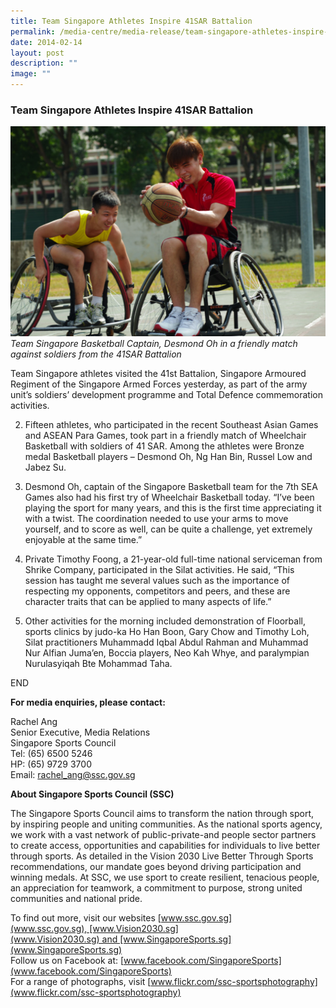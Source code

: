 ```yaml
---
title: Team Singapore Athletes Inspire 41SAR Battalion
permalink: /media-centre/media-release/team-singapore-athletes-inspire-41sar-battalion/
date: 2014-02-14
layout: post
description: ""
image: ""
---
```

### **Team Singapore Athletes Inspire 41SAR Battalion**
![1 TEAM SINGAPORE with 41SAR 1350x900](/images/Media%20Centre/Media%20Release/2014/February/1%20TEAM%20SINGAPORE%20with%2041SAR%201350x900.jpeg)
_Team Singapore Basketball Captain, Desmond Oh in a friendly match against soldiers from the 41SAR Battalion_

Team Singapore athletes visited the 41st Battalion, Singapore Armoured Regiment of the Singapore Armed Forces yesterday, as part of the army unit’s soldiers’ development programme and Total Defence commemoration activities.

2. Fifteen athletes, who participated in the recent Southeast Asian Games and ASEAN Para Games, took part in a friendly match of Wheelchair Basketball with soldiers of 41 SAR. Among the athletes were Bronze medal Basketball players – Desmond Oh, Ng Han Bin, Russel Low and Jabez Su.

3. Desmond Oh, captain of the Singapore Basketball team for the 7th SEA Games also had his first try of Wheelchair Basketball today. “I’ve been playing the sport for many years, and this is the first time appreciating it with a twist. The coordination needed to use your arms to move yourself, and to score as well, can be quite a challenge, yet extremely enjoyable at the same time.”

4. Private Timothy Foong, a 21-year-old full-time national serviceman from Shrike Company, participated in the Silat activities. He said, “This session has taught me several values such as the importance of respecting my opponents, competitors and peers, and these are character traits that can be applied to many aspects of life.”

5. Other activities for the morning included demonstration of Floorball, sports clinics by judo-ka Ho Han Boon, Gary Chow and Timothy Loh, Silat practitioners Muhammadd Iqbal Abdul Rahman and Muhammad Nur Alfian Juma’en, Boccia players, Neo Kah Whye, and paralympian Nurulasyiqah Bte Mohammad Taha.


END

**For media enquiries, please contact:**  
  
Rachel Ang  
Senior Executive, Media Relations  
Singapore Sports Council  
Tel: (65) 6500 5246  
HP: (65) 9729 3700  
Email: [rachel\_ang@ssc.gov.sg](mailto:rachel\_ang@ssc.gov.sg)

**About Singapore Sports Council (SSC)**  
  
The Singapore Sports Council aims to transform the nation through sport, by inspiring people and uniting communities. As the national sports agency, we work with a vast network of public-private-and people sector partners to create access, opportunities and capabilities for individuals to live better through sports. As detailed in the Vision 2030 Live Better Through Sports recommendations, our mandate goes beyond driving participation and winning medals. At SSC, we use sport to create resilient, tenacious people, an appreciation for teamwork, a commitment to purpose, strong united communities and national pride.  
  
To find out more, visit our websites [www.ssc.gov.sg](www.ssc.gov.sg), [www.Vision2030.sg](www.Vision2030.sg) and [www.SingaporeSports.sg](www.SingaporeSports.sg)  
Follow us on Facebook at: [www.facebook.com/SingaporeSports](www.facebook.com/SingaporeSports)  
For a range of photographs, visit [www.flickr.com/ssc-sportsphotography](www.flickr.com/ssc-sportsphotography)